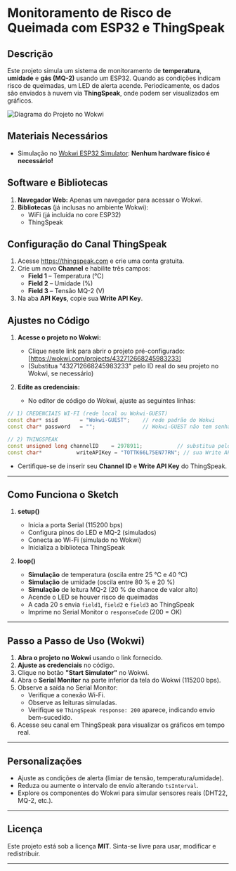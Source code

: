 # Monitoramento de Risco de Queimada com ESP32 e ThingSpeak

## Descrição
Este projeto simula um sistema de monitoramento de **temperatura**, **umidade** e **gás (MQ-2)** usando um ESP32. Quando as condições indicam risco de queimadas, um LED de alerta acende. Periodicamente, os dados são enviados à nuvem via **ThingSpeak**, onde podem ser visualizados em gráficos.

![Diagrama do Projeto no Wokwi](esp32_diagrama.png)

## Materiais Necessários
- Simulação no [Wokwi ESP32 Simulator](https://wokwi.com/): **Nenhum hardware físico é necessário!**

## Software e Bibliotecas
1. **Navegador Web:** Apenas um navegador  para acessar o Wokwi.
2. **Bibliotecas** (já inclusas no ambiente Wokwi):
   - WiFi (já incluída no core ESP32)
   - ThingSpeak

## Configuração do Canal ThingSpeak
1. Acesse https://thingspeak.com e crie uma conta gratuita.
2. Crie um novo **Channel** e habilite três campos:
   - **Field 1** – Temperatura (°C)
   - **Field 2** – Umidade (%)
   - **Field 3** – Tensão MQ-2 (V)
3. Na aba **API Keys**, copie sua **Write API Key**.

## Ajustes no Código
1. **Acesse o projeto no Wokwi:**
   - Clique neste link para abrir o projeto pré-configurado: [https://wokwi.com/projects/432712668245983233]
   - (Substitua "432712668245983233" pelo ID real do seu projeto no Wokwi, se necessário)

2. **Edite as credenciais:**
   - No editor de código do Wokwi, ajuste as seguintes linhas:
```cpp
// 1) CREDENCIAIS WI-FI (rede local ou Wokwi-GUEST)
const char* ssid       = "Wokwi-GUEST";    // rede padrão do Wokwi
const char* password   = "";               // Wokwi-GUEST não tem senha

// 2) THINGSPEAK
const unsigned long channelID    = 2978911;           // substitua pelo seu Canal ID
const char*           writeAPIKey = "TOTTK66L75EN77RN"; // sua Write API Key
```

   - Certifique-se de inserir seu **Channel ID** e **Write API Key** do ThingSpeak.

---

## Como Funciona o Sketch

1. **setup()**
   - Inicia a porta Serial (115200 bps)
   - Configura pinos do LED e MQ-2 (simulados)
   - Conecta ao Wi-Fi (simulado no Wokwi)
   - Inicializa a biblioteca ThingSpeak

2. **loop()**
   - **Simulação** de temperatura (oscila entre 25 °C e 40 °C)
   - **Simulação** de umidade (oscila entre 80 % e 20 %)
   - **Simulação** de leitura MQ-2 (20 % de chance de valor alto)
   - Acende o LED se houver risco de queimadas
   - A cada 20 s envia `field1`, `field2` e `field3` ao ThingSpeak
   - Imprime no Serial Monitor o `responseCode` (200 = OK)

---

## Passo a Passo de Uso (Wokwi)

1. **Abra o projeto no Wokwi** usando o link fornecido.
2. **Ajuste as credenciais** no código.
3. Clique no botão **"Start Simulator"** no Wokwi.
4. Abra o **Serial Monitor** na parte inferior da tela do Wokwi (115200 bps).
5. Observe a saída no Serial Monitor:
   - Verifique a conexão Wi-Fi.
   - Observe as leituras simuladas.
   - Verifique se `ThingSpeak response: 200` aparece, indicando envio bem-sucedido.
6. Acesse seu canal em ThingSpeak para visualizar os gráficos em tempo real.

---

## Personalizações

- Ajuste as condições de alerta (limiar de tensão, temperatura/umidade).
- Reduza ou aumente o intervalo de envio alterando `tsInterval`.
- Explore os componentes do Wokwi para simular sensores reais (DHT22, MQ-2, etc.).

---

## Licença
Este projeto está sob a licença **MIT**. Sinta-se livre para usar, modificar e redistribuir.

---

